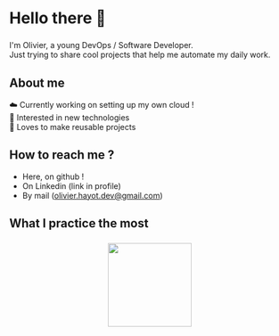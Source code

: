 # Hello there 👋

###

I'm Olivier, a young DevOps / Software Developer.<br>
Just trying to share cool projects that help me automate my daily work.

####

## About me

☁️ Currently working on setting up my own cloud !<br>
🔭 Interested in new technologies <br>
📖 Loves to make reusable projects

###

## How to reach me ?

- Here, on github !
- On Linkedin (link in profile)
- By mail (olivier.hayot.dev@gmail.com)</p>

###

## What I practice the most

###

<div align="center">
  <a href="https://github-readme-stats.vercel.app/api/top-langs?username=h0livier&locale=en&hide_title=true&layout=compact&card_width=320&langs_count=6&theme=dark&hide_border=true&order=2">
    <img src="https://github-readme-stats.vercel.app/api/top-langs?username=h0livier&locale=en&hide_title=true&layout=compact&card_width=320&langs_count=6&theme=dark&hide_border=true&order=2" height="150" />
  </a>
</div>

###
